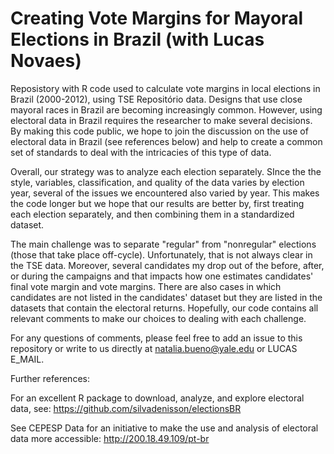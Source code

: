 # Creating Vote Margins for Mayoral Elections in Brazil (with Lucas Novaes)

Reposistory with R code used to calculate vote margins in local elections in Brazil (2000-2012), using TSE Repositório data. Designs that use close mayoral races in Brazil are becoming increasingly common. However, using electoral data in Brazil requires the researcher to make several decisions. By making this code public, we hope to join the discussion on the use of electoral data in Brazil (see references below) and help to create a common set of standards to deal with the intricacies of this type of data.

Overall, our strategy was to analyze each election separately. SInce the the style, variables, classification, and quality of the data varies by election year, several of the issues we encountered also varied by year. This makes the code longer but we hope that our results are better by, first treating each election separately, and then combining them in a standardized dataset. 

The main challenge was to separate "regular" from "nonregular" elections (those that take place off-cycle). Unfortunately, that is not always clear in the TSE data. Moreover, several candidates my drop out of the before, after, or during the campaigns and that impacts how one estimates candidates' final vote margin and vote margins. There are also cases in which candidates are not listed in the candidates' dataset but they are listed in the datasets that contain the electoral returns. Hopefully, our code contains all relevant comments to make our choices to dealing with each challenge.

For any questions of comments, please feel free to add an issue to this repository or write to us directly at natalia.bueno@yale.edu or LUCAS E_MAIL.

Further references: 

For an excellent R package to download, analyze, and explore electoral data, see: https://github.com/silvadenisson/electionsBR

See CEPESP Data for an initiative to make the use and analysis of electoral data more accessible: http://200.18.49.109/pt-br
